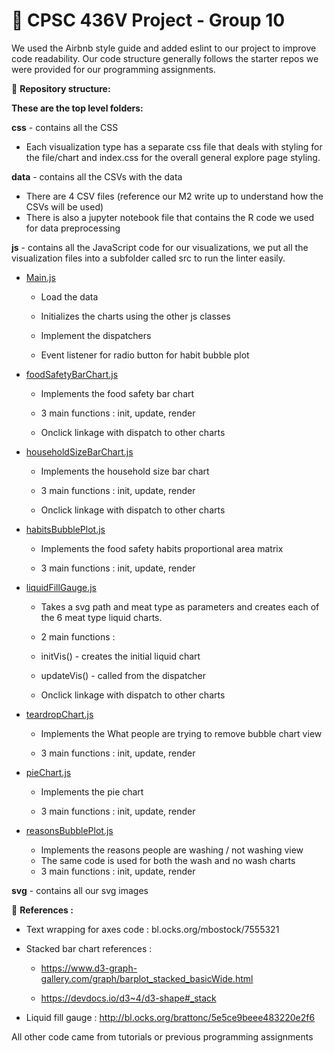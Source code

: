 #  🍗 CPSC 436V Project - Group 10

We used the Airbnb style guide and added eslint to our project to improve code readability. Our code structure generally follows the starter repos we were provided for our programming assignments.

📂 **Repository structure:**

**These are the top level folders:**

**css** - contains all the CSS

-   Each visualization type has a separate css file that deals with styling for the file/chart and index.css for the overall general explore page styling.

**data** - contains all the CSVs with the data

-   There are 4 CSV files (reference our M2 write up to understand how the CSVs will be used)
-   There is also a jupyter notebook file that contains the R code we used for data preprocessing

**js** - contains all the JavaScript code for our visualizations, we put all the visualization files into a subfolder called src to run the linter easily.

-   [Main.js](https://github.students.cs.ubc.ca/cpsc436v-2020w-t2/436v-project_f9d1b_h8u0b_u3u0b/blob/master/js/src/main.js)

    -   Load the data

    -   Initializes the charts using the other js classes

    -   Implement the dispatchers

    -   Event listener for radio button for habit bubble plot

-   [foodSafetyBarChart.js](https://github.students.cs.ubc.ca/cpsc436v-2020w-t2/436v-project_f9d1b_h8u0b_u3u0b/blob/master/js/src/foodSafetyBarChart.js)

    -   Implements the food safety bar chart

    -   3 main functions : init, update, render

    -   Onclick linkage with dispatch to other charts

-   [householdSizeBarChart.js](https://github.students.cs.ubc.ca/cpsc436v-2020w-t2/436v-project_f9d1b_h8u0b_u3u0b/blob/master/js/src/householdSizeBarChart.js)

    -   Implements the household size bar chart

    -   3 main functions : init, update, render

    -   Onclick linkage with dispatch to other charts

-   [habitsBubblePlot.js](https://github.students.cs.ubc.ca/cpsc436v-2020w-t2/436v-project_f9d1b_h8u0b_u3u0b/blob/master/js/src/habitsBubblePlot.js)

    -   Implements the food safety habits proportional area matrix

    -   3 main functions : init, update, render

-   [liquidFillGauge.js](https://github.students.cs.ubc.ca/cpsc436v-2020w-t2/436v-project_f9d1b_h8u0b_u3u0b/blob/master/js/src/liquidFillGauge.js)

    -   Takes a svg path and meat type as parameters and creates each of the 6 meat type liquid charts.

    -   2 main functions : 

    -   initVis() - creates the initial liquid chart

    -   updateVis() - called from the dispatcher

    -   Onclick linkage with dispatch to other charts
  
- [teardropChart.js](https://github.students.cs.ubc.ca/cpsc436v-2020w-t2/436v-project_f9d1b_h8u0b_u3u0b/blob/master/js/src/teardropChart.js)

    -   Implements the What people are trying to remove bubble chart view

    -   3 main functions : init, update, render

- [pieChart.js](https://github.students.cs.ubc.ca/cpsc436v-2020w-t2/436v-project_f9d1b_h8u0b_u3u0b/blob/master/js/src/pieChart.js)
    -   Implements the pie chart

    -   3 main functions : init, update, render

- [reasonsBubblePlot.js](https://github.students.cs.ubc.ca/cpsc436v-2020w-t2/436v-project_f9d1b_h8u0b_u3u0b/blob/master/js/src/pieChart.js)
    -   Implements the reasons people are washing / not washing view
    -   The same code is used for both the wash and no wash charts
    -   3 main functions : init, update, render


**svg** -  contains all our svg images

📑 **References :**

-   Text wrapping for axes code : bl.ocks.org/mbostock/7555321

-   Stacked bar chart references : 

    -   <https://www.d3-graph-gallery.com/graph/barplot_stacked_basicWide.html>

    -   https://devdocs.io/d3~4/d3-shape#_stack

-   Liquid fill gauge : <http://bl.ocks.org/brattonc/5e5ce9beee483220e2f6>

All other code came from tutorials or previous programming assignments